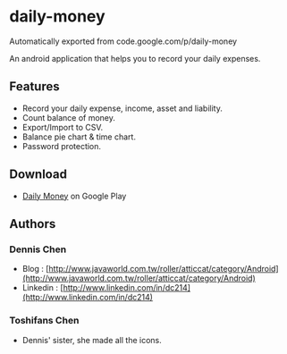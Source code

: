# daily-money
Automatically exported from code.google.com/p/daily-money

An android application that helps you to record your daily expenses.

## Features

* Record your daily expense, income, asset and liability.
* Count balance of money.
* Export/Import to CSV.
* Balance pie chart & time chart.
* Password protection.

## Download

* [Daily Money](https://play.google.com/store/apps/details?id=com.bottleworks.dailymoney) on Google Play

## Authors
### Dennis Chen

* Blog : [http://www.javaworld.com.tw/roller/atticcat/category/Android](http://www.javaworld.com.tw/roller/atticcat/category/Android)
* Linkedin : [http://www.linkedin.com/in/dc214](http://www.linkedin.com/in/dc214)

### Toshifans Chen

* Dennis' sister, she made all the icons. 

